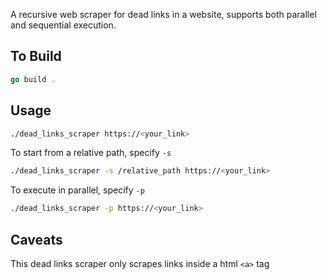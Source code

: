 A recursive web scraper for dead links in a website, supports both parallel and sequential execution.

## To Build

```go
go build .
```

## Usage

```sh
./dead_links_scraper https://<your_link>
```

To start from a relative path, specify `-s`

```sh
./dead_links_scraper -s /relative_path https://<your_link>
```

To execute in parallel, specify `-p`

```sh
./dead_links_scraper -p https://<your_link>
```

## Caveats

This dead links scraper only scrapes links inside a html `<a>` tag
